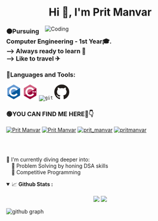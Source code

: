 
<h1 align="center">Hi 👋, I'm Prit Manvar</h1>

<img align="right" alt="Coding" width="400" src="https://github.com/JayantGoel001/JayantGoel001/raw/master/GIF/image.gif">

<h3 align = "left">🟠Pursuing Computer Engineering - 1st Year🎓.<br>
--> Always ready to learn 🌈<br> --> Like to travel ✈</h3>

<h3 align="left">🔴Languages and Tools:</h3>
<p align="left"> 
<code><img src="https://raw.githubusercontent.com/devicons/devicon/master/icons/c/c-original.svg" alt="c" width="40" height="40"/></code> 
<code><img src="https://raw.githubusercontent.com/devicons/devicon/master/icons/cplusplus/cplusplus-original.svg" alt="cplusplus" width="40" height="40"/></code> 
<code><img src="https://upload.wikimedia.org/wikipedia/commons/thumb/3/3f/Git_icon.svg/1024px-Git_icon.svg.png" alt="git" width="40" height="40"/></code>
<code><img height="40" width="40" src="https://raw.githubusercontent.com/github/explore/80688e429a7d4ef2fca1e82350fe8e3517d3494d/topics/github-api/github-api.png" alt="github" width="40" height="40"/></code></code></p>


<h3 align="left">🟢YOU CAN FIND ME HERE🤩👇</h3>

<p align="left">
<a href="https://www.linkedin.com/in/prit-manvar-36ab97204/" target="blank"><img align="center" src="https://cdn.jsdelivr.net/npm/simple-icons@3.0.1/icons/linkedin.svg" alt="Prit Manvar" height="30" width="40" /></a>
<a href="https://github.com/pritmanvar" target="blank"><img align="center" src="https://camo.githubusercontent.com/bf4b11af389d1e0caf625c40c274ba71464727c43579e48f512112694888eb62/68747470733a2f2f63646e2e6a7364656c6976722e6e65742f6e706d2f73696d706c652d69636f6e7340332e302e312f69636f6e732f6769746875622e737667" alt="Prit Manvar" height="30" width="40" /></a>
  <a href="https://www.codechef.com/users/prit_manvar" target="blank"><img align="center" src="https://cdn.jsdelivr.net/npm/simple-icons@3.1.0/icons/codechef.svg" alt="prit_manvar" height="30" width="40" /></a>
<a href="https://www.instagram.com/pritmanvar/" target="blank"><img align="center" src="https://cdn.jsdelivr.net/npm/simple-icons@3.0.1/icons/instagram.svg" alt="pritmanvar" height="30" width="40" /></a>
</p>
<br><br>

🔴 I'm currently diving deeper into:<br>
 🚀 Problem Solving by honing DSA skills<br>
 🚀 Competitive Programming<br>


<details open="">
<summary>
  <g-emoji class="g-emoji" alias="chart_with_upwards_trend" fallback-src="https://github.githubassets.com/images/icons/emoji/unicode/1f4c8.png">📈</g-emoji>
  <strong>Github Stats : </strong>
</summary>
<br>

<div align="center">
  <img width="48%" src="https://github-readme-stats.vercel.app/api?username=pritmanvar&theme=radical&show_icons=true" />
  <img width="48%" src="https://github-readme-streak-stats.herokuapp.com/?user=pritmanvar&theme=radical&show_icons=true" />
</div>
</details>

 ![github graph](https://activity-graph.herokuapp.com/graph?username=pritmanvar&theme=react-dark&hide_border=true)
<br>
